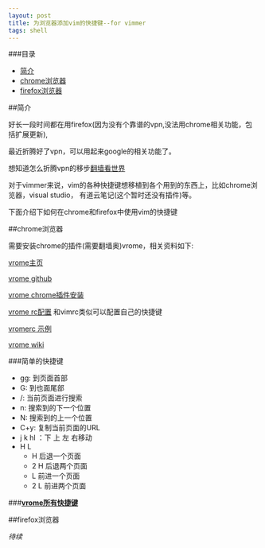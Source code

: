 ```yaml
---
layout: post
title: 为浏览器添加vim的快捷键--for vimmer
tags: shell
---
```


###目录
* [简介](#简介)
* [chrome浏览器](#chrome)
* [firefox浏览器](#firefox)

<a id="简介"></a>
##简介

好长一段时间都在用firefox(因为没有个靠谱的vpn,没法用chrome相关功能，包括扩展更新),

最近折腾好了vpn，可以用起来google的相关功能了。 

想知道怎么折腾vpn的移步[翻墙看世界](http://huyongde.github.io/2015/11/24/goout-see-world.html)

对于vimmer来说，vim的各种快捷键想移植到各个用到的东西上，比如chrome浏览器，visual studio， 有道云笔记(这个暂时还没有插件)等。

下面介绍下如何在chrome和firefox中使用vim的快捷键

<a id="chrome"></a>
##chrome浏览器

需要安装chrome的插件(需要翻墙奥)vrome，相关资料如下:

[vrome主页](chrome-extension://godjoomfiimiddapohpmfklhgmbfffjj/background/html/options.html#dashboard)

[vrome github](https://github.com/jinzhu/vrome)

[vrome chrome插件安装](https://chrome.google.com/webstore/detail/vrome/godjoomfiimiddapohpmfklhgmbfffjj)

[vrome rc配置](chrome-extension://godjoomfiimiddapohpmfklhgmbfffjj/background/html/options.html#setting) 和vimrc类似可以配置自己的快捷键

[vromerc 示例](https://github.com/jinzhu/vrome/wiki/vromerc-example-file)

[vrome wiki](https://github.com/jinzhu/vrome/wiki)

###简单的快捷键 
* gg: 到页面首部
* G: 到也面尾部
* /: 当前页面进行搜索
* n: 搜索到的下一个位置
* N: 搜索到的上一个位置
* C+y: 复制当前页面的URL
* j k hl ：下 上 左 右移动
* H L
    * H 后退一个页面
    * 2 H 后退两个页面
    * L 前进一个页面
    * 2 L 前进两个页面

###[**vrome所有快捷键**](https://github.com/jinzhu/vrome/blob/master/Features.mkd)
 

<a id="firefox"></a>
##firefox浏览器

*待续*

